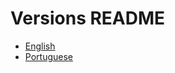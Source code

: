 # Versions README

- [English](https://github.com/antonioChristofoletti/guia-bolso-desafio-tecnico/blob/main/readme/readme.en.md)
- [Portuguese](https://github.com/antonioChristofoletti/guia-bolso-desafio-tecnico/edit/main/readme/readme.ptbr.md)
